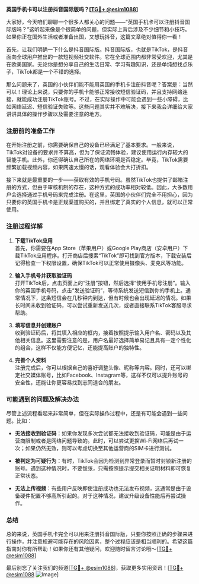 **英国手机卡可以注册抖音国际版吗？[[TG💪+ @esim1088](https://t.me/s/esim1088)]**

大家好，今天咱们聊聊一个很多人都关心的问题——“英国手机卡可以注册抖音国际版吗？”这听起来像是个很简单的问题，但实际上背后涉及不少细节和小技巧。如果你正在国外生活或者准备出国，又想玩抖音，这篇文章绝对值得你一看！

首先，让我们明确一下什么是抖音国际版。抖音国际版，也就是TikTok，是抖音面向全球用户推出的一款短视频社交软件。它在全球范围内都非常受欢迎，尤其是在欧美国家。无论你是想分享自己的生活日常、学习有趣知识，还是单纯想找点乐子，TikTok都是一个不错的选择。

那么问题来了，英国的小伙伴们能不能用英国的手机卡注册抖音呢？答案是：当然可以！理论上来说，只要你的手机卡能够正常接收短信验证码，并且支持网络连接，就能成功注册TikTok账号。不过，在实际操作中可能会遇到一些小障碍，比如网络延迟、短信验证失败等。这些问题其实并不难解决，接下来我会详细给大家讲讲具体的操作步骤以及需要注意的地方。

### 注册前的准备工作

在开始注册之前，你需要确保自己的设备已经满足了基本要求。一般来说，TikTok对设备的要求并不算高，但为了保证流畅体验，建议使用运行内存较大的智能手机。此外，你还得确认自己所在的网络环境是否稳定。毕竟，TikTok需要频繁加载视频内容，如果网速太慢的话，观看体验会大打折扣。

接下来就是最重要的一步——获取有效的手机号码。虽然TikTok也提供了邮箱注册的方式，但由于审核机制的存在，这种方式的成功率相对较低。因此，大多数用户会选择通过手机号码来完成注册。在这里，英国的小伙伴们完全不用担心，因为只要你的英国手机卡是正规渠道购买的，并且绑定了真实的个人信息，就可以正常使用。

### 注册过程详解

1. **下载TikTok应用**  
   首先，你需要在App Store（苹果用户）或Google Play商店（安卓用户）下载TikTok应用程序。打开商店后搜索“TikTok”即可找到官方版本，下载安装后记得检查一下权限设置，确保TikTok可以正常使用摄像头、麦克风等功能。

2. **输入手机号并获取验证码**  
   打开TikTok后，点击页面上的“注册”按钮，然后选择“使用手机号注册”。输入你的英国手机号码，点击“发送验证码”，等待系统发送短信到你的手机上。通常情况下，这条短信会在几秒钟内到达，但有时候也会出现延迟的情况。如果长时间未收到验证码，可以尝试重新发送几次，或者直接联系TikTok客服寻求帮助。

3. **填写信息并创建账户**  
   收到验证码后，将其填入相应的框内，接着按照提示输入用户名、密码以及其他相关信息。这里需要注意的是，用户名最好选择简单易记且具有一定个性化的组合，这样不仅能方便记忆，还能提高账户的独特性。

4. **完善个人资料**  
   注册完成后，你可以根据自己的喜好调整头像、昵称等内容。同时，还可以绑定社交媒体账号，比如Facebook、Instagram等，这样不仅可以提升账号的安全性，还能让你更容易找到志同道合的朋友。

### 可能遇到的问题及解决办法

尽管上述流程看起来非常简单，但在实际操作过程中，还是有可能会遇到一些问题。比如：

- **无法接收到验证码**：如果你发现多次尝试都无法接收到验证码，可能是由于运营商限制或者是网络问题导致的。此时，可以尝试更换Wi-Fi网络后再试一次；如果仍然无效，则可以考虑切换至其他运营商的SIM卡进行测试。
  
- **被判定为可疑行为**：有时，TikTok会因为检测到异常登录而暂时封锁新注册的账号。遇到这种情况时，不要慌张，只需按照提示提交相关证明材料即可恢复正常状态。

- **无法上传视频**：有些用户反映即使注册成功也无法发布视频，这通常是由于设备硬件配置不够高所引起的。对于这种情况，建议升级设备性能后再尝试操作。

### 总结

总的来说，英国手机卡完全可以用来注册抖音国际版，只要你按照正确的步骤来进行操作，并注意规避可能存在的风险因素，整个过程应该是相当顺利的。希望这篇指南对你有所帮助！如果你还有其他疑问，欢迎随时留言讨论哦～[[TG💪+ @esim1088](https://t.me/s/esim1088)]

最后别忘了关注我们的频道[[TG💪+ @esim1088](https://t.me/s/esim1088)]，获取更多实用资讯！[[TG💪+ @esim1088](https://t.me/s/esim1088) ![Image](https://i.postimg.cc/4NQfJmqS/Snipaste-2025-05-13-00-14-12.png)]